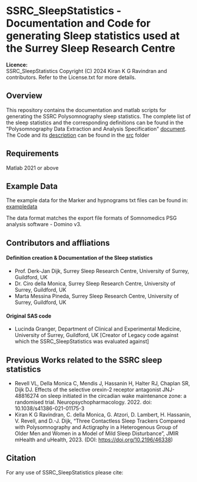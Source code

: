 # SSRC_SleepStatistics - Documentation and Code for generating Sleep statistics used at the Surrey Sleep Research Centre

**Licence:**  
SSRC_SleepStatistics Copyright (C) 2024 Kiran K G Ravindran and contributors. Refer to the License.txt for more details.

## Overview
This repository contains the documentation and matlab scripts for generating the SSRC Polysomnography sleep statistics. The complete list of the sleep statistics and the corresponding definitions can be found in the "Polysomnography Data Extraction and Analysis Specification" [document](https://github.com/KiranKGR/SSRC_SleepStatistics/tree/55517b859229ea1ac1bb4316c48f47f413487214/documentation). The Code and its [description](https://github.com/KiranKGR/SSRC_SleepStatistics/blob/main/src/src_README.md) can be found in the [src](https://github.com/KiranKGR/SSRC_SleepStatistics/tree/57abc20eb0ea894db848e7c11d48c0507a513bc8/src) folder

## Requirements 
Matlab 2021 or above

## Example Data
The example data for the Marker and hypnograms txt files can be found in: [exampledata](https://github.com/KiranKGR/SSRC_SleepStatistics/tree/947ee5aa719181079ed5e1d261f63defb6295fa0/exampledata)

The data format matches the export file formats of Somnomedics PSG analysis software - Domino v3. 

## Contributors and affliations

#### Definition creation & Documentation of the Sleep statistics
* Prof. Derk-Jan Dijk, Surrey Sleep Research Centre, University of Surrey, Guildford, UK
* Dr. Ciro della Monica, Surrey Sleep Research Centre, University of Surrey, Guildford, UK
* Marta Messina Pineda, Surrey Sleep Research Centre, University of Surrey, Guildford, UK

#### Original SAS code 
* Lucinda Granger, Department of Clinical and Experimental Medicine, University of Surrey, Guildford, UK [Creator of Legacy code against which the SSRC_SleepStatistics was evaluated against]

## Previous Works related to the SSRC sleep statistics
-	Revell VL, Della Monica C, Mendis J, Hassanin H, Halter RJ, Chaplan SR, Dijk DJ. Effects of the selective orexin-2 receptor antagonist JNJ-48816274 on sleep initiated in the circadian wake maintenance zone: a randomised trial. Neuropsychopharmacology. 2022. doi: 10.1038/s41386-021-01175-3
-	Kiran K G Ravindran, C. della Monica, G. Atzori, D. Lambert, H. Hassanin, V. Revell, and D.-J. Dijk, “Three Contactless Sleep Trackers Compared with Polysomnography and Actigraphy in a Heterogenous Group of Older Men and Women in a Model of Mild Sleep Disturbance”, JMIR mHealth and uHealth, 2023. (DOI: https://doi.org/10.2196/46338)

## Citation
For any use of SSRC_SleepStatistics please cite:



